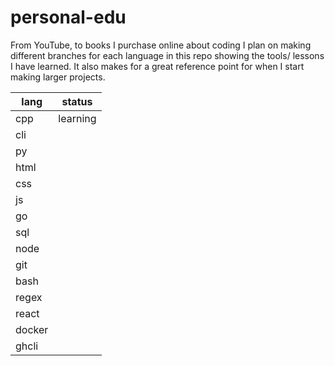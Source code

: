 # personal-edu
From YouTube, to books I purchase online about coding I plan on making different branches for each language in this repo showing the tools/ lessons I have learned. It also makes for a great reference point for when I start making larger projects.

|  lang   |  status  |
|---------|----------|
|  cpp    | learning |
|  cli    |          |
|  py     |          |
|  html   |          |
|  css    |          |
|  js     |          |
|  go     |          |
|  sql    |          |
|  node   |          |
|  git    |          |
|  bash   |          |
|  regex  |          |
|  react  |          |
|  docker |          |
|  ghcli  |          |
